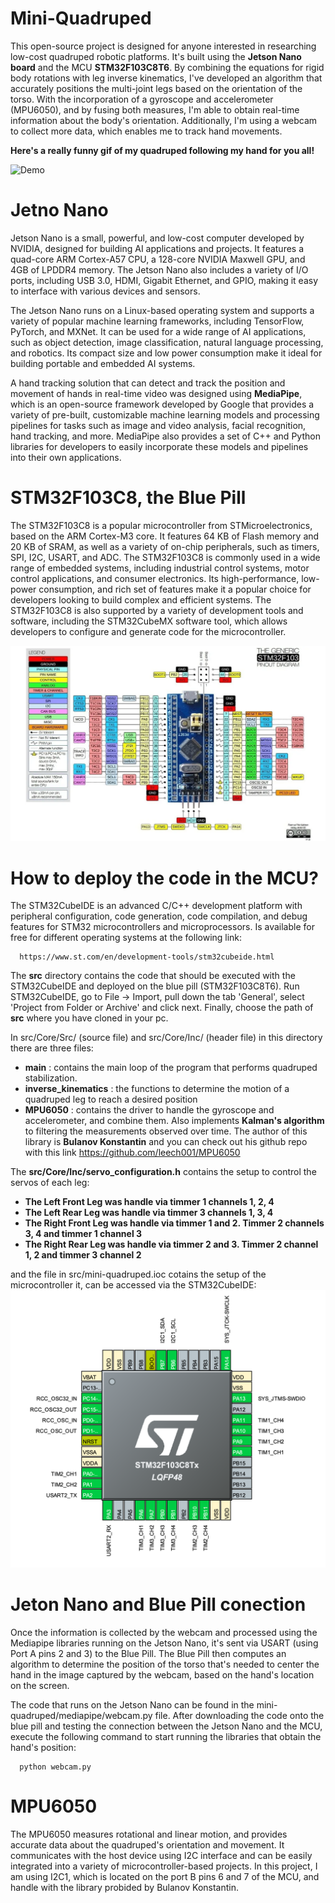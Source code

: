 # Mini-Quadruped

This open-source project is designed for anyone interested in researching low-cost quadruped robotic platforms. It's built using the **Jetson Nano board** and the MCU **STM32F103C8T6**. By combining the equations for rigid body rotations with leg inverse kinematics, I've developed an algorithm that accurately positions the multi-joint legs based on the orientation of the torso. With the incorporation of a gyroscope and accelerometer (MPU6050), and by fusing both measures, I'm able to obtain real-time information about the body's orientation. Additionally, I'm using a webcam to collect more data, which enables me to track hand movements.

**Here's a really funny gif of my quadruped following my hand for you all!**

![Demo](https://media.giphy.com/media/VpOj6hN5GWJ0BFpOUy/giphy-downsized-large.gif)

# Jetno Nano 

Jetson Nano is a small, powerful, and low-cost computer developed by NVIDIA, designed for building AI applications and projects. It features a quad-core ARM Cortex-A57 CPU, a 128-core NVIDIA Maxwell GPU, and 4GB of LPDDR4 memory. The Jetson Nano also includes a variety of I/O ports, including USB 3.0, HDMI, Gigabit Ethernet, and GPIO, making it easy to interface with various devices and sensors.

The Jetson Nano runs on a Linux-based operating system and supports a variety of popular machine learning frameworks, including TensorFlow, PyTorch, and MXNet. It can be used for a wide range of AI applications, such as object detection, image classification, natural language processing, and robotics. Its compact size and low power consumption make it ideal for building portable and embedded AI systems.

A hand tracking solution that can detect and track the position and movement of hands in real-time video was designed using **MediaPipe**, which is an open-source framework developed by Google that provides a variety of pre-built, customizable machine learning models and processing pipelines for tasks such as image and video analysis, facial recognition, hand tracking, and more. MediaPipe also provides a set of C++ and Python libraries for developers to easily incorporate these models and pipelines into their own applications.


# STM32F103C8, the Blue Pill

The STM32F103C8 is a popular microcontroller from STMicroelectronics, based on the ARM Cortex-M3 core. It features 64 KB of Flash memory and 20 KB of SRAM, as well as a variety of on-chip peripherals, such as timers, SPI, I2C, USART, and ADC. The STM32F103C8 is commonly used in a wide range of embedded systems, including industrial control systems, motor control applications, and consumer electronics. Its high-performance, low-power consumption, and rich set of features make it a popular choice for developers looking to build complex and efficient systems. The STM32F103C8 is also supported by a variety of development tools and software, including the STM32CubeMX software tool, which allows developers to configure and generate code for the microcontroller.

![alt text](https://github.com/nicoRomeroCuruchet/mini-quadruped/blob/main/img/stm32f103.webp)

# How to deploy the code in the MCU?

The STM32CubeIDE is an advanced C/C++ development platform with peripheral configuration, code generation, code compilation,
and debug features for STM32 microcontrollers and microprocessors. Is available for free for different operating systems at 
the following link: 

      https://www.st.com/en/development-tools/stm32cubeide.html  

The **src** directory contains the code that should be executed with the STM32CubeIDE and deployed on the blue pill (STM32F103C8T6).
Run STM32CubeIDE, go to File -> Import, pull down the tab 'General', select 'Project from Folder or Archive' and click next. 
Finally, choose the path of **src** where you have cloned in your pc.

In src/Core/Src/ (source file) and src/Core/Inc/ (header file) in this directory there are three files:

- **main**               : contains the main loop of the program that performs quadruped stabilization.
- **inverse_kinematics** : the functions to determine the motion of a quadruped leg to reach a desired position
- **MPU6050**            : contains the driver to handle the gyroscope and accelerometer, and combine them. Also implements **Kalman's algorithm** to filtering the measurements observed over time. The author of this library is **Bulanov Konstantin** and you can check out his github repo with this link https://github.com/leech001/MPU6050 

The **src/Core/Inc/servo_configuration.h** contains the setup to control the servos of each leg:

- **The Left Front Leg was handle via timmer 1 channels 1, 2, 4**
- **The Left Rear Leg was handle via timmer 3 channels 1, 3, 4**
- **The Right Front Leg was handle via timmer 1 and 2. Timmer 2 channels 3, 4 and timmer 1 channel 3**
- **The Right Rear Leg was handle via timmer 2 and 3. Timmer 2 channel 1, 2 and timmer 3 channel 2**

 and the file in src/mini-quadruped.ioc cotains the setup of the microcontroller it, can be accessed via the STM32CubeIDE:
![alt text](https://github.com/nicoRomeroCuruchet/mini-quadruped/blob/main/img/Screen%20Shot%202022-04-01%20at%2010.30.43.png)

# Jeton Nano and Blue Pill conection

Once the information is collected by the webcam and processed using the Mediapipe libraries running on the Jetson Nano, it's sent via USART (using Port A pins 2 and 3) to the Blue Pill. The Blue Pill then computes an algorithm to determine the position of the torso that's needed to center the hand in the image captured by the webcam, based on the hand's location on the screen.

The code that runs on the Jetson Nano can be found in the mini-quadruped/mediapipe/webcam.py file. After downloading the code onto the blue pill and testing the connection between the Jetson Nano and the MCU, execute the following command to start running the libraries that obtain the hand's position:

      python webcam.py
      
# MPU6050

The MPU6050 measures rotational and linear motion, and provides accurate data about the quadruped's orientation and movement. It communicates with the host device using I2C interface and can be easily integrated into a variety of microcontroller-based projects. In this project, I am using I2C1, which is located on the port B pins 6 and 7 of the MCU, and handle with the library probided by Bulanov Konstantin.
